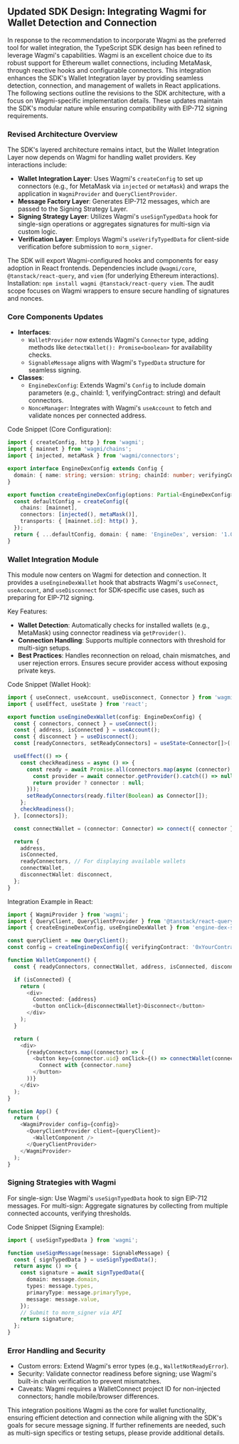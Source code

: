 ## Updated SDK Design: Integrating Wagmi for Wallet Detection and Connection

In response to the recommendation to incorporate Wagmi as the preferred tool for wallet integration, the TypeScript SDK design has been refined to leverage Wagmi's capabilities. Wagmi is an excellent choice due to its robust support for Ethereum wallet connections, including MetaMask, through reactive hooks and configurable connectors. This integration enhances the SDK's Wallet Integration layer by providing seamless detection, connection, and management of wallets in React applications. The following sections outline the revisions to the SDK architecture, with a focus on Wagmi-specific implementation details. These updates maintain the SDK's modular nature while ensuring compatibility with EIP-712 signing requirements.

### Revised Architecture Overview
The SDK's layered architecture remains intact, but the Wallet Integration Layer now depends on Wagmi for handling wallet providers. Key interactions include:
- **Wallet Integration Layer**: Uses Wagmi's `createConfig` to set up connectors (e.g., for MetaMask via `injected` or `metaMask`) and wraps the application in `WagmiProvider` and `QueryClientProvider`.
- **Message Factory Layer**: Generates EIP-712 messages, which are passed to the Signing Strategy Layer.
- **Signing Strategy Layer**: Utilizes Wagmi's `useSignTypedData` hook for single-sign operations or aggregates signatures for multi-sign via custom logic.
- **Verification Layer**: Employs Wagmi's `useVerifyTypedData` for client-side verification before submission to `morm_signer`.

The SDK will export Wagmi-configured hooks and components for easy adoption in React frontends. Dependencies include `@wagmi/core`, `@tanstack/react-query`, and `viem` (for underlying Ethereum interactions). Installation: `npm install wagmi @tanstack/react-query viem`. The audit scope focuses on Wagmi wrappers to ensure secure handling of signatures and nonces.

### Core Components Updates
- **Interfaces**: 
  - `WalletProvider` now extends Wagmi's `Connector` type, adding methods like `detectWallet(): Promise<boolean>` for availability checks.
  - `SignableMessage` aligns with Wagmi's `TypedData` structure for seamless signing.
- **Classes**:
  - `EngineDexConfig`: Extends Wagmi's `Config` to include domain parameters (e.g., chainId: 1, verifyingContract: string) and default connectors.
  - `NonceManager`: Integrates with Wagmi's `useAccount` to fetch and validate nonces per connected address.

Code Snippet (Core Configuration):
```typescript
import { createConfig, http } from 'wagmi';
import { mainnet } from 'wagmi/chains';
import { injected, metaMask } from 'wagmi/connectors';

export interface EngineDexConfig extends Config {
  domain: { name: string; version: string; chainId: number; verifyingContract: string };
}

export function createEngineDexConfig(options: Partial<EngineDexConfig> = {}): EngineDexConfig {
  const defaultConfig = createConfig({
    chains: [mainnet],
    connectors: [injected(), metaMask()],
    transports: { [mainnet.id]: http() },
  });
  return { ...defaultConfig, domain: { name: 'EngineDex', version: '1.0', chainId: 1, verifyingContract: options.verifyingContract || '0x...' } };
}
```

### Wallet Integration Module
This module now centers on Wagmi for detection and connection. It provides a `useEngineDexWallet` hook that abstracts Wagmi's `useConnect`, `useAccount`, and `useDisconnect` for SDK-specific use cases, such as preparing for EIP-712 signing.

Key Features:
- **Wallet Detection**: Automatically checks for installed wallets (e.g., MetaMask) using connector readiness via `getProvider()`.
- **Connection Handling**: Supports multiple connectors with threshold for multi-sign setups.
- **Best Practices**: Handles reconnection on reload, chain mismatches, and user rejection errors. Ensures secure provider access without exposing private keys.

Code Snippet (Wallet Hook):
```typescript
import { useConnect, useAccount, useDisconnect, Connector } from 'wagmi';
import { useEffect, useState } from 'react';

export function useEngineDexWallet(config: EngineDexConfig) {
  const { connectors, connect } = useConnect();
  const { address, isConnected } = useAccount();
  const { disconnect } = useDisconnect();
  const [readyConnectors, setReadyConnectors] = useState<Connector[]>([]);

  useEffect(() => {
    const checkReadiness = async () => {
      const ready = await Promise.all(connectors.map(async (connector) => {
        const provider = await connector.getProvider().catch(() => null);
        return provider ? connector : null;
      }));
      setReadyConnectors(ready.filter(Boolean) as Connector[]);
    };
    checkReadiness();
  }, [connectors]);

  const connectWallet = (connector: Connector) => connect({ connector });

  return {
    address,
    isConnected,
    readyConnectors, // For displaying available wallets
    connectWallet,
    disconnectWallet: disconnect,
  };
}
```

Integration Example in React:
```typescript
import { WagmiProvider } from 'wagmi';
import { QueryClient, QueryClientProvider } from '@tanstack/react-query';
import { createEngineDexConfig, useEngineDexWallet } from 'engine-dex-sdk';

const queryClient = new QueryClient();
const config = createEngineDexConfig({ verifyingContract: '0xYourContract' });

function WalletComponent() {
  const { readyConnectors, connectWallet, address, isConnected, disconnectWallet } = useEngineDexWallet(config);

  if (isConnected) {
    return (
      <div>
        Connected: {address}
        <button onClick={disconnectWallet}>Disconnect</button>
      </div>
    );
  }

  return (
    <div>
      {readyConnectors.map((connector) => (
        <button key={connector.uid} onClick={() => connectWallet(connector)}>
          Connect with {connector.name}
        </button>
      ))}
    </div>
  );
}

function App() {
  return (
    <WagmiProvider config={config}>
      <QueryClientProvider client={queryClient}>
        <WalletComponent />
      </QueryClientProvider>
    </WagmiProvider>
  );
}
```

### Signing Strategies with Wagmi
For single-sign: Use Wagmi's `useSignTypedData` hook to sign EIP-712 messages.
For multi-sign: Aggregate signatures by collecting from multiple connected accounts, verifying thresholds.

Code Snippet (Signing Example):
```typescript
import { useSignTypedData } from 'wagmi';

function useSignMessage(message: SignableMessage) {
  const { signTypedData } = useSignTypedData();
  return async () => {
    const signature = await signTypedData({
      domain: message.domain,
      types: message.types,
      primaryType: message.primaryType,
      message: message.value,
    });
    // Submit to morm_signer via API
    return signature;
  };
}
```

### Error Handling and Security
- Custom errors: Extend Wagmi's error types (e.g., `WalletNotReadyError`).
- Security: Validate connector readiness before signing; use Wagmi's built-in chain verification to prevent mismatches.
- Caveats: Wagmi requires a WalletConnect project ID for non-injected connectors; handle mobile/browser differences.

This integration positions Wagmi as the core for wallet functionality, ensuring efficient detection and connection while aligning with the SDK's goals for secure message signing. If further refinements are needed, such as multi-sign specifics or testing setups, please provide additional details.